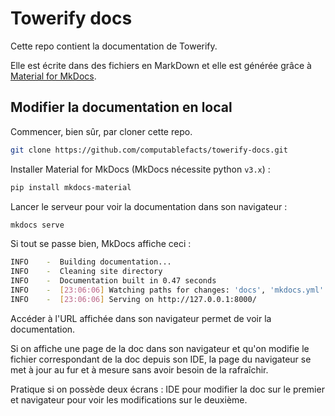 # Towerify docs

Cette repo contient la documentation de Towerify.

Elle est écrite dans des fichiers en MarkDown et elle est générée grâce à [Material for MkDocs](https://squidfunk.github.io/mkdocs-material/getting-started/).

## Modifier la documentation en local

Commencer, bien sûr, par cloner cette repo.

``` bash
git clone https://github.com/computablefacts/towerify-docs.git
```

Installer Material for MkDocs (MkDocs nécessite python `v3.x`) :

``` bash
pip install mkdocs-material
```

Lancer le serveur pour voir la documentation dans son navigateur :

``` bash
mkdocs serve
```

Si tout se passe bien, MkDocs affiche ceci :

``` bash
INFO    -  Building documentation...
INFO    -  Cleaning site directory
INFO    -  Documentation built in 0.47 seconds
INFO    -  [23:06:06] Watching paths for changes: 'docs', 'mkdocs.yml'
INFO    -  [23:06:06] Serving on http://127.0.0.1:8000/
```

Accéder à l'URL affichée dans son navigateur permet de voir la documentation.

Si on affiche une page de la doc dans son navigateur et qu'on modifie le fichier correspondant
de la doc depuis son IDE, la page du navigateur se met à jour au fur et à mesure sans avoir
besoin de la rafraîchir.

Pratique si on possède deux écrans : IDE pour modifier la doc sur le premier et navigateur pour 
voir les modifications sur le deuxième.
